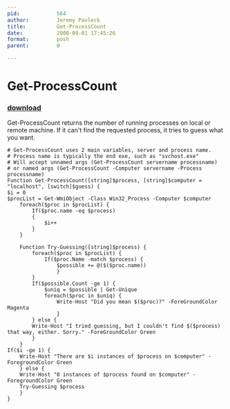 ```yaml
---
pid:            564
author:         Jeremy Pavleck
title:          Get-ProcessCount
date:           2008-09-01 17:45:26
format:         posh
parent:         0

---
```


# Get-ProcessCount

### [download](Scripts\564.ps1)

Get-ProcessCount returns the number of running processes on local or remote machine. If it can't find the requested process, it tries to guess what you want.

```posh
# Get-ProcessCount uses 2 main variables, server and process name.
# Process name is typically the end exe, such as "svchost.exe"
# Will accept unnamed args (Get-ProcessCount servername processname)
# or named args (Get-ProcessCount -Computer servername -Process processname)
Function Get-ProcessCount([string]$process, [string]$computer = "localhost", [switch]$guess) {
$i = 0
$procList = Get-WmiObject -Class Win32_Process -Computer $computer
	foreach($proc in $procList) {
		If($proc.name -eq $process)
		{
			$i++
		}
	}
	
	Function Try-Guessing([string]$process) {
		foreach($proc in $procList) {
			If($proc.Name -match $process) {
				$possible += @($($proc.name))
				}
		}
		If($possible.Count -ge 1) {
			$uniq = $possible | Get-Unique
			foreach($proc in $uniq) {
				Write-Host "Did you mean $($proc)?" -ForeGroundColor Magenta
				}
		} else {
		Write-Host "I tried guessing, but I couldn't find $($process) that way, either. Sorry." -ForeGroundColor Green
		}
	}	
If($i -ge 1) {
	Write-Host "There are $i instances of $process on $computer" -ForegroundColor Green
	} else {
	Write-Host "0 instances of $process found on $computer" -ForegroundColor Green
	Try-Guessing $process
	}
}

```
